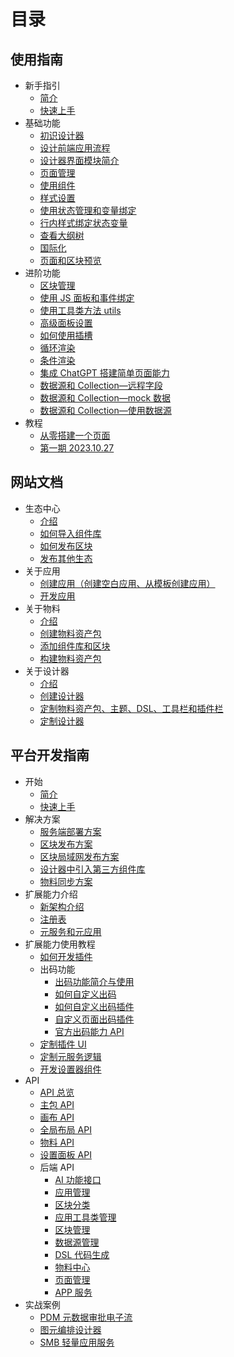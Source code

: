 # 目录

## 使用指南

- 新手指引
  - [简介](./新手指引/简介.md)
  - [快速上手](./新手指引/快速上手.md)
- 基础功能
  - [初识设计器](./基础功能/初识设计器.md)
  - [设计前端应用流程](./基础功能/设计前端应用流程.md)
  - [设计器界面模块简介](./基础功能/设计器界面模块简介.md)
  - [页面管理](./基础功能/页面管理.md)
  - [使用组件](./基础功能/使用组件.md)
  - [样式设置](./基础功能/样式设置.md)
  - [使用状态管理和变量绑定](./基础功能/使用状态管理和变量绑定.md)
  - [行内样式绑定状态变量](./基础功能/行内样式绑定状态变量.md)
  - [查看大纲树](./基础功能/查看大纲树.md)
  - [国际化](./基础功能/国际化.md)
  - [页面和区块预览](./基础功能/页面和区块预览.md)
- 进阶功能
  - [区块管理](./进阶功能/区块管理.md)
  - [使用 JS 面板和事件绑定](./进阶功能/使用JS面板和事件绑定.md)
  - [使用工具类方法 utils](./进阶功能/使用工具类方法%20utils.md)
  - [高级面板设置](./进阶功能/高级面板设置.md)
  - [如何使用插槽](./进阶功能/如何使用插槽.md)
  - [循环渲染](./进阶功能/循环渲染.md)
  - [条件渲染](./进阶功能/条件渲染.md)
  - [集成 ChatGPT 搭建简单页面能力](./进阶功能/集成ChatGPT搭建简单页面能力.md)
  - [数据源和 Collection—远程字段](./进阶功能/数据源和Collection—远程字段.md)
  - [数据源和 Collection—mock 数据](./进阶功能/数据源和Collection—mock数据.md)
  - [数据源和 Collection—使用数据源](./进阶功能/数据源和Collection—使用数据源.md)
- 教程
  - [从零搭建一个页面](./教程/从零搭建一个页面.md)
  - [第一期 2023.10.27](./教程/第一期2023.10.27.md)

## 网站文档

- 生态中心
  - [介绍](./生态中心/介绍.md)
  - [如何导入组件库](./生态中心/如何导入组件库.md)
  - [如何发布区块](./生态中心/如何发布区块.md)
  - [发布其他生态](./生态中心/发布其他生态.md)
- 关于应用
  - [创建应用（创建空白应用、从模板创建应用）](./关于应用/创建应用（创建空白应用、从模板创建应用）.md)
  - [开发应用](./关于应用/开发应用.md)
- 关于物料
  - [介绍](./关于物料/介绍.md)
  - [创建物料资产包](./关于物料/创建物料资产包.md)
  - [添加组件库和区块](./关于物料/添加组件库和区块.md)
  - [构建物料资产包](./关于物料/构建物料资产包.md)
- 关于设计器
  - [介绍](./关于设计器/介绍.md)
  - [创建设计器](./关于设计器/创建设计器.md)
  - [定制物料资产包、主题、DSL、工具栏和插件栏](./关于设计器/定制物料资产包、主题、DSL、工具栏和插件栏.md)
  - [定制设计器](./关于设计器/定制设计器.md)

## 平台开发指南

- 开始
  - [简介](./开始/简介.md)
  - [快速上手](./开始/快速上手.md)
- 解决方案
  - [服务端部署方案](./解决方案/服务端部署方案.md)
  - [区块发布方案](./解决方案/区块发布方案.md)
  - [区块局域网发布方案](./解决方案/区块局域网发布方案.md)
  - [设计器中引入第三方组件库](./解决方案/设计器中引入第三方组件库.md)
  - [物料同步方案](./解决方案/物料同步方案.md)
- 扩展能力介绍
  - [新架构介绍](./扩展能力介绍/新架构介绍.md)
  - [注册表](./扩展能力介绍/注册表.md)
  - [元服务和元应用](./扩展能力介绍/元服务和元应用.md)
- 扩展能力使用教程
  - [如何开发插件](./扩展能力使用教程/如何开发插件.md)
  - 出码功能
    - [出码功能简介与使用](./扩展能力使用教程/出码功能/出码功能简介与使用.md)
    - [如何自定义出码](./扩展能力使用教程/出码功能/如何自定义出码.md)
    - [如何自定义出码插件](./扩展能力使用教程/出码功能/如何自定义出码插件.md)
    - [自定义页面出码插件](./扩展能力使用教程/出码功能/自定义页面出码插件.md)
    - [官方出码能力 API](./扩展能力使用教程/出码功能/官方出码能力API.md)
  - [定制插件 UI](./扩展能力使用教程/定制插件UI.md)
  - [定制元服务逻辑](./扩展能力使用教程/定制元服务逻辑.md)
  - [开发设置器组件](./扩展能力使用教程/开发设置器组件.md)
- API
  - [API 总览](./API/API总览.md)
  - [主包 API](./API/主包API.md)
  - [画布 API](./API/画布API.md)
  - [全局布局 API](./API/全局布局API.md)
  - [物料 API](./API/物料API.md)
  - [设置面板 API](./API/设置面板API.md)
  - 后端 API
    - [AI 功能接口](./API/后端API/AI功能接口.md)
    - [应用管理](./API/后端API/应用管理.md)
    - [区块分类](./API/后端API/区块分类.md)
    - [应用工具类管理](./API/后端API/应用工具类管理.md)
    - [区块管理](./API/后端API/区块管理.md)
    - [数据源管理](./API/后端API/数据源管理.md)
    - [DSL 代码生成](./API/后端API/DSL代码生成.md)
    - [物料中心](./API/后端API/物料中心.md)
    - [页面管理](./API/后端API/页面管理.md)
    - [APP 服务](./API/后端API/APP服务.md)
- 实战案例
  - [PDM 元数据审批电子流](./实战案例/PDM元数据审批电子流.md)
  - [图元编排设计器](./实战案例/图元编排设计器.md)
  - [SMB 轻量应用服务](./实战案例/SMB轻量应用服务.md)

